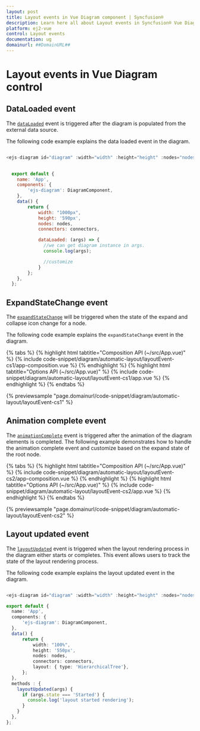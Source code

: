 ```yaml
---
layout: post
title: Layout events in Vue Diagram component | Syncfusion®
description: Learn here all about Layout events in Syncfusion® Vue Diagram component of Syncfusion Essential® JS 2 and more.
platform: ej2-vue
control: Layout events
documentation: ug
domainurl: ##DomainURL##
---
```


# Layout events in Vue Diagram control

## DataLoaded event

The [`dataLoaded`](https://ej2.syncfusion.com/vue/documentation/api/diagram/iDataLoadedEventArgs/) event is triggered after the diagram is populated from the external data source.

The following code example explains the data loaded event in the diagram.

```javascript

<ejs-diagram id="diagram" :width="width" :height="height" :nodes="nodes" :connectors="connectors" :dataLoaded="dataLoaded"></ejs-diagram>
    

  export default {
    name: 'App',
    components: {
        'ejs-diagram': DiagramComponent,
    },
    data() {
        return {
            width: "1000px",
            height: '590px',
            nodes: nodes,
            connectors: connectors,

            dataLoaded: (args) => {
              //we can get diagram instance in args.
              console.log(args);

              //customize
            }
        };
    },
  };

```

## ExpandStateChange event

The [`expandStateChange`](https://ej2.syncfusion.com/vue/documentation/api/diagram/iExpandStateChangeEventArgs/) will be triggered when the state of the expand and collapse icon change for a node.

The following code example explains the `expandStateChange` event in the diagram.

{% tabs %}
{% highlight html tabtitle="Composition API (~/src/App.vue)" %}
{% include code-snippet/diagram/automatic-layout/layoutEvent-cs1/app-composition.vue %}
{% endhighlight %}
{% highlight html tabtitle="Options API (~/src/App.vue)" %}
{% include code-snippet/diagram/automatic-layout/layoutEvent-cs1/app.vue %}
{% endhighlight %}
{% endtabs %}
        
{% previewsample "page.domainurl/code-snippet/diagram/automatic-layout/layoutEvent-cs1" %}

## Animation complete event

The [`animationComplete`](https://ej2.syncfusion.com/vue/documentation/api/diagram/#animationcomplete) event is triggered after the animation of the diagram elements is completed. The following example demonstrates how to handle the animation complete event and customize based on the expand state of the root node.


{% tabs %}
{% highlight html tabtitle="Composition API (~/src/App.vue)" %}
{% include code-snippet/diagram/automatic-layout/layoutEvent-cs2/app-composition.vue %}
{% endhighlight %}
{% highlight html tabtitle="Options API (~/src/App.vue)" %}
{% include code-snippet/diagram/automatic-layout/layoutEvent-cs2/app.vue %}
{% endhighlight %}
{% endtabs %}
        
{% previewsample "page.domainurl/code-snippet/diagram/automatic-layout/layoutEvent-cs2" %}

## Layout updated event

The [`layoutUpdated`](https://ej2.syncfusion.com/vue/documentation/api/diagram/#layoutupdated) event is triggered when the layout rendering process in the diagram either starts or completes. This event allows users to track the state of the layout rendering process.

The following code example explains the layout updated event in the diagram.

```ts

<ejs-diagram id="diagram" :width="width" :height="height" :nodes="nodes" :connectors="connectors" :layout="layout" @layoutUpdated="layoutUpdated"></ejs-diagram>

export default {
  name: 'App',
  components: {
      'ejs-diagram': DiagramComponent,
  },
  data() {
      return {
          width: "100%",
          height: '550px',
          nodes: nodes,
          connectors: connectors,
          layout: { type: 'HierarchicalTree'},
      };
  },
  methods : {
    layoutUpdated(args) {
      if (args.state === 'Started') {
        console.log('layout started rendering');
      }
    }
  },
};
```
